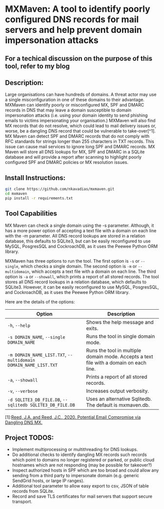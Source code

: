 #  MXMaven: A tool to identify poorly configured DNS records for mail servers and help prevent domain impersonation attacks

## For a techical discussion on the purpose of this tool, refer to my blog 
## Description:
Large organisations can have hundreds of domains. A threat actor may use a single misconfiguration in one of these domains to their advantage. MXMaven can identify poorly or misconfigured MX, SPF and DMARC records in DNS that may leave a domain susceptible to domain impersonation attacks (i.e. using your domain identity to send phishing emails to victims impersonating your organisation.) MXMaven will also find MX records that do not resolve, which could lead to mail delivery issues or, worse, be a dangling DNS record that could be vulnerable to take-over[^1]. MX Maven can detect SPF and DMARC records that do not comply with RFC standards for strings longer than 255 characters in TXT records. This issue can cause mail services to ignore long SPF and DMARC records. MX Maven will store all DNS lookups for MX, SPF and DMARC in a SQLite database and will provide a report after scanning to highlight poorly configured SPF and DMARC policies or MX resolution issues.


## Install Instructions:

```sh
git clone https://github.com/nkavadias/mxmaven.git
cd mxmaven
pip install -r requirements.txt
```


## Tool Capabilities

MX Maven can check a single domain using the -s parameter.  Although, it has a more power option of accepting a text file with a domain on each line with the -m parameter.  All DNS record lookups are stored in a relation database, this defaults to SQLite3, but can be easily reconfigured to use MySQL, PosgresSQL and CockroachDB, as it uses the Peewee Python ORM library.


MXMaven has three options to run the tool. The first option is `-s` or `--single`, which checks a single domain. The second option is `-m` or `--multidomain`, which accepts a text file with a domain on each line. The third option is `-a` or `--showall`, which prints a report of all stored records. The tool stores all DNS record lookups in a relation database, which defaults to SQLite3. However, it can be easily reconfigured to use MySQL, PosgresSQL, and CockroachDB, as it uses the Peewee Python ORM library.

Here are the details of the options:

| **Option** | **Description**                                                                  |
|------------|-----------------                                                                 |
| `-h`, `--help` | Shows the help message and exits.                                            |
| `-s DOMAIN_NAME`, `--single DOMAIN_NAME` | Runs the tool in single domain mode.               |
| `-m DOMAIN_NAME_LIST.TXT`, `--multidomain DOMAIN_NAME_LIST.TXT` | Runs the tool in multiple domain mode. Accepts a text file with a domain on each line. |
| `-a`, `--showall` | Prints a report of all stored records. |
| `-v`, `--verbose` | Increases output verbosity. |
| `-d SQLITE3_DB_FILE.DB`, `--sqlitedb SQLITE3_DB_FILE.DB` | Uses an alternative Sqlitedb. The default is mxmaven.db. |

[1]:[Reed, J.A. and Reed, J.C., 2020. Potential Email Compromise via Dangling DNS MX.](https://www.dnsinstitute.com/research/dangling-mx/dangling-mx-202007.pdf)

## Project TODOS:
- Implement multiprocessing or multithreading for DNS lookups.
- Do additional checks to identify dangling MX records such records which point to domains no longer registered or parked, or public cloud hostnames which are not responding (may be possible for takeover?)
- Inspect authorized hosts in SPF which are too broad and could allow any sending from a third party to impersonate domain (e.g. generic SendGrid hosts, or large IP ranges).
- Additional tool parameter to allow easy export to csv, JSON of table records from SQLite.
- Record and save TLS certificates for mail servers that support secure transport.
